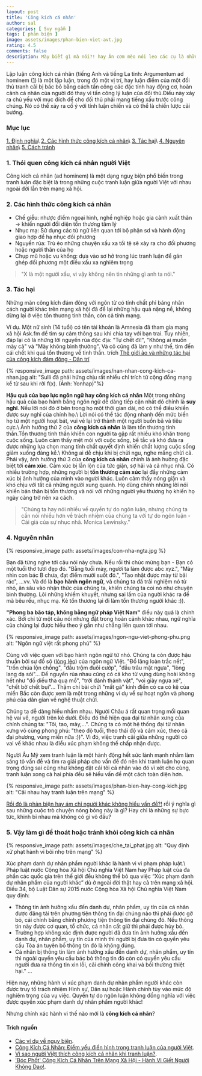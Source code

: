 ```yaml
---
layout: post
title: 'Công kích cá nhân'
author: sal
categories: [ Suy ngẫm ]
tags: [ phản biện ]
image: assets/images/phan-bien-viet-avt.jpg
rating: 4.5
comments: false
description: Mày biết gì mà nói?! hay Ăn cơm mèo nói leo các cụ là những câu nói phổ biến ta thường nghe khi muốn góp ý cho một người khác. Đó là những câu hạ nhục đối phương và đó là công kích cá nhân hay ad hominem
---
```


Lập luận công kích cá nhân (tiếng Anh và tiếng La tinh: Argumentum ad hominem ([1](https://vi.wikipedia.org/wiki/L%E1%BA%ADp_lu%E1%BA%ADn_c%C3%B4ng_k%C3%ADch_c%C3%A1_nh%C3%A2n)) là một lập luận, trong đó một vị trí, hay luận điểm của một đối thủ tranh cãi bị bác bỏ bằng cách tấn công các đặc tính hay động cơ, hoàn cảnh cá nhân của người đó thay vì tấn công lý luận của đối thủ.Điều này xảy ra chủ yếu với mục đích để cho đối thủ phải mang tiếng xấu trước công chúng. Nó có thể xảy ra cố ý với tính luận chiến và có thể là chiến lược cãi bướng.

### Mục lục
[1. Định nghĩa](#dinhnghia)\\
[2. Các hình thức công kích cá nhân](#cachhinhthuc)\\
[3. Tác hại](#tachai)\\
[4. Nguyên nhân](#nguyennahn)\\
[5. Cách tránh](#trachkhoi)

<a name="dinhnghia"></a>
### 1. Thói quen công kích cá nhân người Việt

Công kích cá nhân (ad hominem) là một dạng nguỵ biện phổ biến trong tranh luận đặc biệt là trong những cuộc tranh luận giữa người Việt với nhau ngoài đời lẫn trên mạng xã hội.

<a name="cachhinhthuc"></a>
### 2. Các hình thức công kích cá nhân

* Chế giễu: nhược điểm ngoại hình, nghề nghiệp hoặc gia cảnh xuất thân → khiến người đối diện tổn thương tâm lý
* Nhục mạ: Sử dụng các từ ngữ liên quan tới bộ phận sd và hành động giao hợp để hạ nhục đối phương
* Nguyền rủa: Trù ẻo những chuyện xấu xa tồi tệ sẽ xảy ra cho đối phương hoặc người thân của họ
* Chụp mũ hoặc vu khống: dựa vào sơ hở trong lúc tranh luận để gán ghép đối phương một điều xấu xa nghiêm trọng

> "X là một người xấu, vì vậy không nên tin những gì anh ta nói."

<a name="tachai"></a>
### 3. Tác hại

Những màn công kích đám đông với ngôn từ có tính chất phỉ báng nhân cách người khác trên mạng xã hội đã để lại những hậu quả nặng nề, không dừng lại ở việc tổn thương tinh thần, còn cả tính mạng.

Ví dụ. Một nữ sinh (14 tuổi) có tên tài khoản là Amnesia đã tham gia mạng xã hội Ask.fm để tìm sự cảm thông sau khi chia tay với bạn trai. Tuy nhiên, đáp lại cô là những lời nguyền rủa độc địa: "Tự chết đi!", "Không ai muốn mày cả" và "Mày không bình thường". Và cô cũng đã làm y như thế, tìm đến cái chết khi quá tổn thương về tinh thần. trích [Thế giới ảo và những tác hại của công kích đám đông - Dân trí](https://dantri.com.vn/nhip-song-tre/the-gioi-ao-va-nhung-tac-hai-cua-cong-kich-dam-dong-1431216073.htm)

{% responsive_image path: assets/images/nan-nhan-cong-kich-ca-nhan.jpg alt: "Sulli đã phải hứng chịu rất nhiều chỉ trích từ cộng đồng mạng kể từ sau khi rời f(x). (Ảnh: Yonhap)"%}

**Hậu quả của bạo lực ngôn ngữ hay công kích cá nhân**
Một trong những hậu quả của bạo hành bằng ngôn ngữ dễ dàng tiếp cận nhất đó chính là **suy nghĩ**. Nếu lời nói đó ở bên trong họ một thời gian dài, nó có thể điều khiển được suy nghĩ của chính họ.\\
Lời nói có thể tác động nhanh đến mức biến họ từ một người hoạt bát, vui vẻ lại trở thành một người buồn bã và tiêu cực.\\
Ảnh hưởng thứ 2 của **công kích cá nhân** là làm tổn thương tinh thần.Tổn thương tinh thần khiến con người ta gặp rất nhiều khó khăn trong cuộc sống. Luôn cảm thấy mệt mỏi với cuộc sống, bế tắc và khó đưa ra được những lựa chọn mang tính chất quyết định khiến chất lượng cuộc sống giảm xuống đáng kể.\\
Không ai dễ chịu khi bị chửi ngu, nghe mắng chừi cả. Phải vậy, ảnh hưởng thứ 3 của **công kích cá nhân** chính là ảnh hưởng đặc biệt tới **cảm xúc**. Cảm xúc bị lẫn lộn của tức giận, sợ hãi  và cả nhục nhã.
Có nhiều trường hợp, những người bị **tổn thương cảm xúc** lại đẩy những cảm xúc bị ảnh hưởng của mình vào người khác. Luôn cảm thấy nóng giận và khó chịu với tất cả những người xung quanh. Họ dùng chính những lời nói khiến bản thân bị tổn thương và nói với những người yêu thương họ khiến họ ngày càng trở nên xa cách.

> "Chúng ta hay nói nhiều về quyền tự do ngôn luận, nhưng chúng ta cần nói nhiều hơn về trách nhiệm của chúng ta với tự do ngôn luận - Cái giá của sự nhục nhã. Monica Lewinsky."

<a name="nguyennahn"></a>
### 4. Nguyên nhân

{% responsive_image path: assets/images/con-nha-ngta.jpg %}

Bạn đã từng nghe tới câu nói này chưa. Nếu rồi thì chúc mừng bạn - Bạn có một tuổi thơ tươi đẹp đó. "Bằng tuổi mày, người ta làm được abc xyz.", "Mày nhìn con bác B chưa, đạt điểm mười suốt đó.", "Tao nhặt được mày từ bãi rác", ...vv.
Và đó là **bạo hành ngôn ngữ**, và chúng ta đã trải nghiệm nó từ nhỏ, ăn sâu vào nhận thức của chúng ta, khiến chúng ta coi nó như chuyện bình thường. Lôi những khiếm khuyết, nhưng sai lầm của người khác ra để mà bêu rếu, nhục mạ. Kẻ tổn thương lại đi làm tổn thương người khác :)).

**"Phong ba bão táp, không bằng ngữ pháp Việt Nam"** điều này quả là chính xác. Bởi chỉ từ một câu nói nhưng đặt trong hoàn cảnh khác nhau, ngữ nghĩa của chúng lại được hiểu theo ý gần như chẳng liên quan tới nhau.

{% responsive_image path: assets/images/ngon-ngu-viet-phong-phu.png alt: "Ngôn ngữ việt rất phong phú" %}

Cùng với việc quen với bạo hành ngôn ngữ từ nhỏ. Chúng ta còn được hậu thuẫn bởi sự đồ sộ ([lỏng lẻo](https://spiderum.com/bai-dang/Van-de-o-Viet-Nam-moi-nguoi-song-qua-cam-tinh-va-tu-duy-long-leo-87p)) của ngôn ngữ Việt. "Đồ lăng loàn trắc nết", "trốn chúa lộn chồng", "đầu trộm đuôi cướp", "đầu trâu mặt ngựa", "lòng lang dạ sói"... Để nguyền rủa nhau cũng có cả kho từ vựng dùng hoài không hết như "đồ diều tha quạ mổ", "trời đánh thánh vật", "voi giày ngựa xé", "chết bờ chết bụi"... Thậm chí bài chửi "mất gà" kinh điển có ca có kệ của miền Bắc còn được xem là một trong những ví dụ về sự hoạt ngôn và phong phú của dân gian về nghệ thuật chửi.

Chúng ta dễ dàng hiểu nhầm nhau.
Người Châu á rất quan trọng mối quan hệ vai vế, người trên kẻ dưới. Điều đó thể hiện qua đại từ nhân xưng của chính chúng ta: "Tôi, tao, mày,...". Chúng ta có một hệ thống đại từ nhân xưng vô cùng phong phú: "theo độ tuổi, theo thái độ và cảm xúc, theo cả đại phương, vùng miền nữa :))". Vì đó, việc tranh cãi giữa những người có vai vế khác nhau là điều xúc phạm không thể chấp nhận được.

Người Âu Mỹ xem tranh luận là một hành động hết sức lành mạnh nhằm làm sáng tỏ vấn đề và tìm ra giải pháp cho vấn đề đó nên khi tranh luận họ quan trọng đúng sai cũng như không đặt cái tôi cá nhân vào đó vì xét cho cùng, tranh luận xong cả hai phía đều sẽ hiểu vấn đề một cách toàn diện hơn.

{% responsive_image path: assets/images/phan-bien-hay-cong-kich.jpg alt: "Cãi nhau hay tranh luận trên mạng" %}

[Rồi đó là phản biện hay ám chỉ người khác không hiểu vấn đề?!](https://spiderum.com/bai-dang/Spidrama-Vi-du-ve-su-lam-dung-tu-duy-phan-bien-va-cong-kich-ca-nhan-cua-mot-so-bo-phan-tri-thuc-nua-voi-p4q) rồi ý nghĩa gì sau những cuộc trò chuyện nóng bỏng này là gì? Hay chỉ là  những sự bực tức, khinh bỉ nhau mà không có gì vô đầu?


<a name="trachkhoi"></a>
### 5. Vậy làm gì để thoát hoặc tránh khỏi công kích cá nhân
{% responsive_image path: assets/images/che_tai_phat.jpg alt: "Quy định xử phạt hành vi bôi nhọ trên mạng" %}

Xúc phạm danh dự nhân phẩm người khác là hành vi vi phạm pháp luật.\\
Pháp luật nước Cộng hòa Xã hội Chủ nghĩa Việt Nam hay Pháp luật của đa phần các quốc gia trên thế giới đều không thể bỏ qua việc “Xúc phạm danh dự nhân phẩm của người khác” dù ở ngoài đời thật hay cả trên mạng xã hội. Điều 34, bộ Luật Dân sự 2015 nước Cộng hòa Xã hội Chủ nghĩa Việt Nam quy định:

* Thông tin ảnh hưởng xấu đến danh dự, nhân phẩm, uy tín của cá nhân được đăng tải trên phương tiện thông tin đại chúng nào thì phải được gỡ bỏ, cải chính bằng chính phương tiện thông tin đại chúng đó. Nếu thông tin này được cơ quan, tổ chức, cá nhân cất giữ thì phải được hủy bỏ.
* Trường hợp không xác định được người đã đưa tin ảnh hưởng xấu đến danh dự, nhân phẩm, uy tín của mình thì người bị đưa tin có quyền yêu cầu Tòa án tuyên bố thông tin đó là không đúng.
* Cá nhân bị thông tin làm ảnh hưởng xấu đến danh dự, nhân phẩm, uy tín thì ngoài quyền yêu cầu bác bỏ thông tin đó còn có quyền yêu cầu người đưa ra thông tin xin lỗi, cải chính công khai và bồi thường thiệt hại.” ...

Hiện nay, những hành vi xúc phạm danh dự nhân phẩm người khác còn được truy tố trách nhiệm Hình sự, Dân sự hoặc Hành chính tùy vào mức độ nghiêm trọng của vụ việc. Quyền tự do ngôn luận không đồng nghĩa với việc được quyền xúc phạm danh dự nhân phẩm người khác!

Nhưng chính xác hành vi thế nào mới là **công kích cá nhân**?

#### Trích nguồn
* [Các ví dụ về ngụy biện](http://nguyennhutchithao.blogspot.com/).
* [Công Kích Cá Nhân: Điểm yếu điển hình trong tranh luận của người Việt](https://www.youtube.com/watch?v=7xuKwIa5x9Q&list=WL&index=2).
* [Vì sao người Việt thích công kích cá nhân khi tranh luận?](https://tusach.thuvienkhoahoc.com/wiki/V%C3%AC_sao_ng%C6%B0%E1%BB%9Di_Vi%E1%BB%87t_th%C3%ADch_c%C3%B4ng_k%C3%ADch_c%C3%A1_nh%C3%A2n_khi_tranh_lu%E1%BA%ADn%3F).
* ['Bóc Phốt' Công Kích Cá Nhân Trên Mạng Xã Hội - Hành Vi Giết Người Không Dao!](https://ybox.vn/triet-hoc-tuoi-tre/boc-phot-cong-kich-ca-nhan-tren-mang-xa-hoi-hanh-vi-giet-nguoi-khong-dao-611011ecc19b5602547f349b).
